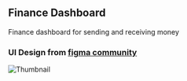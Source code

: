

## Finance Dashboard
Finance dashboard for sending and receiving money 

### UI Design from [figma community](https://www.figma.com/file/B0Ze01ZuIUsBlEO5IkTaB6/Finance-Dashboard-UI-(Community)?node-id=0%3A1&t=Z0RRtw9Lv3tBDaDi-1)
 
![Thumbnail](https://user-images.githubusercontent.com/58856307/223043835-45e66d9f-54b8-4f75-9a42-4a002107b9db.png)

